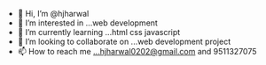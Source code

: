 - 👋 Hi, I’m @hjharwal
- 👀 I’m interested in ...web development
- 🌱 I’m currently learning ...html css javascript
- 💞️ I’m looking to collaborate on ...web development project
- 📫 How to reach me ...hjharwal0202@gmail.com and 9511327075

<!---
harshitprabha/harshitprabha is a ✨ special ✨ repository because its `README.md` (this file) appears on your GitHub profile.
You can click the Preview link to take a look at your changes.
--->
